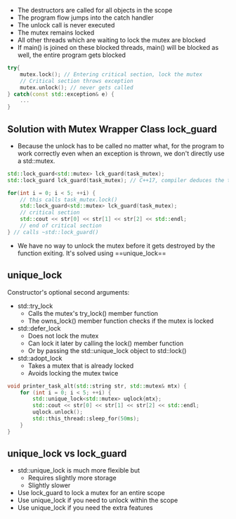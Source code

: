 - The destructors are called for all objects in the scope
- The program flow jumps into the catch handler
- The unlock call is never executed
- The mutex remains locked
- All other threads which are waiting to lock the mutex are blocked
- If main() is joined on these blocked threads, main() will be blocked as well, the entire program gets blocked

```cpp
try{
	mutex.lock(); // Entering critical section, lock the mutex
	// Critical section throws exception
	mutex.unlock(); // never gets called
} catch(const std::exception& e) {
	...
}
```

## Solution with Mutex Wrapper Class lock_guard
- Because the unlock has to be called no matter what, for the program to work correctly even when an exception is thrown, we don't directly use a std::mutex.

```cpp
std::lock_guard<std::mutex> lck_guard(task_mutex);
std::lock_guard lck_guard(task_mutex); // C++17, compiler deduces the type
```

```cpp
for(int i = 0; i < 5; ++i) {
	// this calls task_mutex.lock()
	std::lock_guard<std::mutex> lck_guard(task_mutex);
	// critical section
	std::cout << str[0] << str[1] << str[2] << std::endl;
	// end of critical section
} // calls ~std::lock_guard()
```

- We have no way to unlock the mutex before it gets destroyed by the function exiting. It's solved using ==unique_lock==
## unique_lock

Constructor's optional second arguments:
- std::try_lock
	- Calls the mutex's try_lock() member function
	- The owns_lock() member function checks if the mutex is locked
- std::defer_lock
	- Does not lock the mutex
	- Can lock it later by calling the lock() member function
	- Or by passing the std::unique_lock object to std::lock()
- std::adopt_lock
	- Takes a mutex that is already locked
	- Avoids locking the mutex twice

```cpp
void printer_task_alt(std::string str, std::mutex& mtx) {
    for (int i = 0; i < 5; ++i) {
        std::unique_lock<std::mutex> uqlock{mtx};
        std::cout << str[0] << str[1] << str[2] << std::endl;
        uqlock.unlock();
        std::this_thread::sleep_for(50ms);
    }
}
```

## unique_lock vs lock_guard
- std::unique_lock is much more flexible but 
	- Requires slightly more storage
	- Slightly slower
- Use lock_guard to lock a mutex for an entire scope
- Use unique_lock if you need to unlock within the scope
- Use unique_lock if you need the extra features